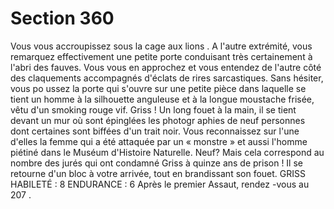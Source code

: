 # Section 360

Vous vous accroupissez sous la cage aux lions . A l'autre extrémité, vous remarquez
effectivement une petite porte conduisant très certainement à l'abri des fauves. Vous vous
en approchez et vous entendez de l'autre côté des claquements accompagnés d'éclats de
rires sarcastiques. Sans hésiter, vous po ussez la porte qui s'ouvre sur une petite pièce dans
laquelle se tient un homme à la silhouette anguleuse et à la longue moustache frisée, vêtu
d'un smoking rouge vif. Griss ! Un long fouet à la main, il se tient devant un mur où sont
épinglées les photogr aphies de neuf personnes dont certaines sont biffées d'un trait noir.
Vous reconnaissez sur l'une d'elles la femme qui a été attaquée par un « monstre » et
aussi l'homme piétiné dans le Muséum d'Histoire Naturelle. Neuf? Mais cela correspond
au nombre des jurés qui ont condamné Griss à quinze ans de prison ! Il se retourne d'un
bloc à votre arrivée, tout en brandissant son fouet.
GRISS HABILETÉ : 8 ENDURANCE : 6
Après le premier Assaut, rendez -vous au  207 .